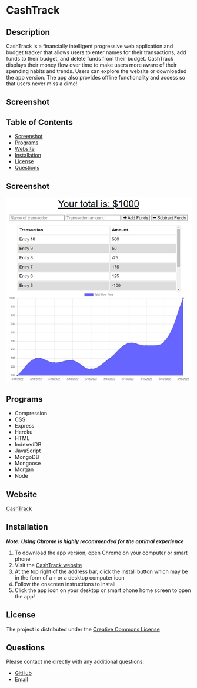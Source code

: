# CashTrack

## Description
CashTrack is a financially intelligent progressive web application and budget tracker that allows users to enter names for their transactions, add funds to their budget, and delete funds from their budget.  CashTrack displays their money flow over time to make users more aware of their spending habits and trends.  Users can explore the website or downloaded the app version.  The app also provides offline functionality and access so that users never miss a dime!

## Screenshot

## **Table of Contents**
* [Screenshot](#screenshot)
* [Programs](#programs)
* [Website](#website)
* [Installation](#installation)
* [License](#license)
* [Questions](#questions)

## **Screenshot**
![CashTrack screenshot sample](./assets/cash-track-screenshot.jpg)

## **Programs**
* Compression
* CSS
* Express
* Heroku
* HTML
* IndexedDB
* JavaScript
* MongoDB
* Mongoose
* Morgan
* Node

## **Website**
[CashTrack](https://calm-shelf-39493.herokuapp.com/)

## **Installation**
***Note: Using Chrome is highly recommended for the optimal experience***
1. To download the app version, open Chrome on your computer or smart phone
2. Visit the [CashTrack website](https://calm-shelf-39493.herokuapp.com/)
3. At the top right of the address bar, click the install button which may be in the form of a `+` or a desktop computer icon
4. Follow the onscreen instructions to install
5. Click the app icon on your desktop or smart phone home screen to open the app!

## **License**
The project is distributed under the [Creative Commons License](https://creativecommons.org/publicdomain/zero/1.0/)

## **Questions**
Please contact me directly with any additional questions:
* [GitHub](https://github.com/ChristopherLawn)
* [Email](mailto:christopher.d.lawn@gmail.com)